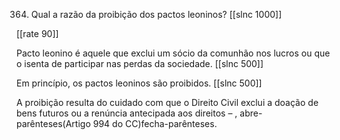 364. Qual a razão da proibição dos pactos leoninos?
[[slnc 1000]]

[[rate 90]]

Pacto leonino é aquele que exclui um sócio da comunhão nos lucros ou que o isenta de participar nas perdas da sociedade.
[[slnc 500]]

Em princípio, os pactos leoninos são proibidos.
[[slnc 500]]

A proibição resulta do cuidado com que o Direito Civil exclui a doação de bens futuros ou a renúncia antecipada aos direitos – , abre-parênteses(Artigo 994 do CC)fecha-parênteses.
